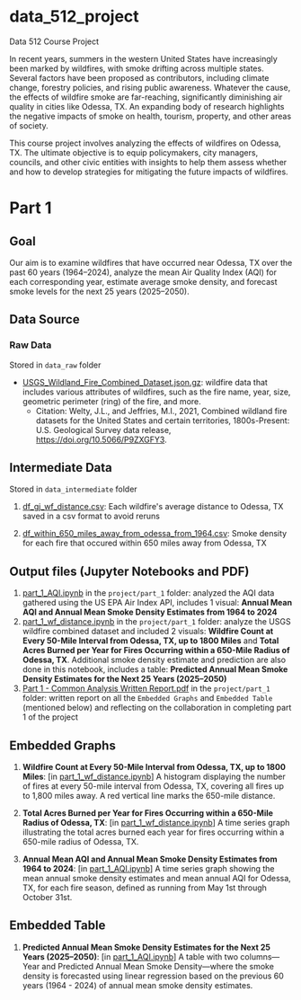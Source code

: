 # data_512_project
Data 512 Course Project

In recent years, summers in the western United States have increasingly been marked by wildfires, with smoke drifting across multiple states. Several factors have been proposed as contributors, including climate change, forestry policies, and rising public awareness. Whatever the cause, the effects of wildfire smoke are far-reaching, significantly diminishing air quality in cities like Odessa, TX. An expanding body of research highlights the negative impacts of smoke on health, tourism, property, and other areas of society. 

This course project involves analyzing the effects of wildfires on Odessa, TX. The ultimate objective is to equip policymakers, city managers, councils, and other civic entities with insights to help them assess whether and how to develop strategies for mitigating the future impacts of wildfires.

# Part 1
## Goal
Our aim is to examine wildfires that have occurred near Odessa, TX over the past 60 years (1964–2024), analyze the mean Air Quality Index (AQI) for each corresponding year, estimate average smoke density, and forecast smoke levels for the next 25 years (2025–2050).

## Data Source
### Raw Data
Stored in `data_raw` folder
- [USGS_Wildland_Fire_Combined_Dataset.json.gz](project/part_1/data_raw/USGS_Wildland_Fire_Combined_Dataset.json.gz): wildfire data that includes various attributes of wildfires, such as the fire name, year, size, geometric perimeter (ring) of the fire, and more.
    - Citation: Welty, J.L., and Jeffries, M.I., 2021, Combined wildland fire datasets for the United States and certain territories, 1800s-Present: U.S. Geological Survey data release, https://doi.org/10.5066/P9ZXGFY3.

## Intermediate Data
Stored in `data_intermediate` folder
1. [df_gj_wf_distance.csv](project/part_1/data_intermediate/df_gj_wf_distance.csv): Each wildfire's average distance to Odessa, TX saved in a csv format to avoid reruns

2. [df_within_650_miles_away_from_odessa_from_1964.csv](project/part_1/data_intermediate/df_within_650_miles_away_from_odessa_from_1964.csv): Smoke density for each fire that occured within 650 miles away from Odessa, TX 

## Output files (Jupyter Notebooks and PDF)
1. [part_1_AQI.ipynb](project/part_1/part_1_AQI.ipynb) in the `project/part_1` folder: analyzed the AQI data gathered using the US EPA Air Index API, includes 1 visual: **Annual Mean AQI and Annual Mean Smoke Density Estimates from 1964 to 2024**
2. [part_1_wf_distance.ipynb](project/part_1/part_1_wf_distance.ipynb) in the `project/part_1` folder: analyze the USGS wildfire combined dataset and included 2 visuals: **Wildfire Count at Every 50-Mile Interval from Odessa, TX, up to 1800 Miles** and **Total Acres Burned per Year for Fires Occurring within a 650-Mile Radius of Odessa, TX**. Additional smoke density estimate and prediction are also done in this notebook, includes a table: **Predicted Annual Mean Smoke Density Estimates for the Next 25 Years (2025–2050)**
3. [Part 1 - Common Analysis Written Report.pdf](<project/part_1/Part 1 - Common Analysis Written Report.pdf>) in the `project/part_1` folder: written report on all the `Embedded Graphs` and `Embedded Table` (mentioned below) and reflecting on the collaboration in completing part 1 of the project

## Embedded Graphs
1. **Wildfire Count at Every 50-Mile Interval from Odessa, TX, up to 1800 Miles**: [in [part_1_wf_distance.ipynb](project/part_1/part_1_wf_distance.ipynb)] A histogram displaying the number of fires at every 50-mile interval from Odessa, TX, covering all fires up to 1,800 miles away. A red vertical line marks the 650-mile distance.

2. **Total Acres Burned per Year for Fires Occurring within a 650-Mile Radius of Odessa, TX**: [in [part_1_wf_distance.ipynb](project/part_1/part_1_wf_distance.ipynb)] A time series graph illustrating the total acres burned each year for fires occurring within a 650-mile radius of Odessa, TX.

3. **Annual Mean AQI and Annual Mean Smoke Density Estimates from 1964 to 2024**: [in [part_1_AQI.ipynb](project/part_1/part_1_AQI.ipynb)] A time series graph showing the mean annual smoke density estimates and mean annual AQI for Odessa, TX, for each fire season, defined as running from May 1st through October 31st.

## Embedded Table
1. **Predicted Annual Mean Smoke Density Estimates for the Next 25 Years (2025–2050)**: [in [part_1_AQI.ipynb](project/part_1/part_1_AQI.ipynb)] A table with two columns—Year and Predicted Annual Mean Smoke Density—where the smoke density is forecasted using linear regression based on the previous 60 years (1964 - 2024) of annual mean smoke density estimates.
